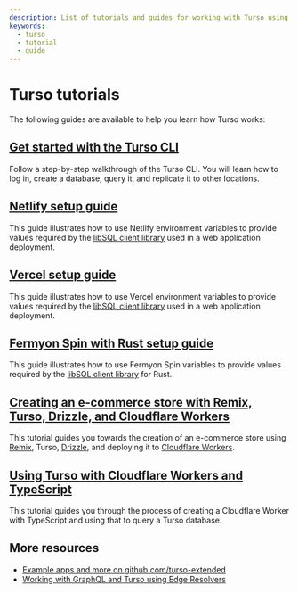 ```yaml
---
description: List of tutorials and guides for working with Turso using various languages and environments.
keywords:
  - turso
  - tutorial
  - guide
---
```


# Turso tutorials

The following guides are available to help you learn how Turso works:

## [Get started with the Turso CLI]

Follow a step-by-step walkthrough of the Turso CLI. You will learn how to log
in, create a database, query it, and replicate it to other locations.

## [Netlify setup guide]

This guide illustrates how to use Netlify environment variables to provide
values required by the [libSQL client library] used in a web application
deployment.

## [Vercel setup guide]

This guide illustrates how to use Vercel environment variables to provide
values required by the [libSQL client library] used in a web application
deployment.

## [Fermyon Spin with Rust setup guide]

This guide illustrates how to use Fermyon Spin variables to provide values
required by the [libSQL client library] for Rust.

## [Creating an e-commerce store with Remix, Turso, Drizzle, and Cloudflare Workers]

This tutorial guides you towards the creation of an e-commerce store using
[Remix], Turso, [Drizzle], and deploying it to [Cloudflare Workers].

## [Using Turso with Cloudflare Workers and TypeScript]

This tutorial guides you through the process of creating a Cloudflare Worker
with TypeScript and using that to query a Turso database.

## More resources

- [Example apps and more on github.com/turso-extended]
- [Working with GraphQL and Turso using Edge Resolvers]


[Get started with the Turso CLI]: get-started-turso-cli
[Netlify setup guide]: netlify-setup-guide
[Vercel setup guide]: vercel-setup-guide
[Fermyon Spin with Rust setup guide]: fermyon-spin-rust-setup-guide
[Creating an e-commerce store with Remix, Turso, Drizzle, and Cloudflare Workers]: e-commerce-store-codelab
[Remix]: https://remix.run
[Drizzle]: https://orm.drizzle.team
[Cloudflare Workers]: https://workers.cloudflare.com


[Using Turso with Cloudflare Workers and TypeScript]: https://developers.cloudflare.com/workers/tutorials/connect-to-turso-using-workers/

[libSQL client library]: /libsql/client-access

[Example apps and more on github.com/turso-extended]: https://github.com/turso-extended
[Working with GraphQL and Turso using Edge Resolvers]: https://grafbase.com/guides/working-with-graphql-and-turso-using-edge-resolvers
